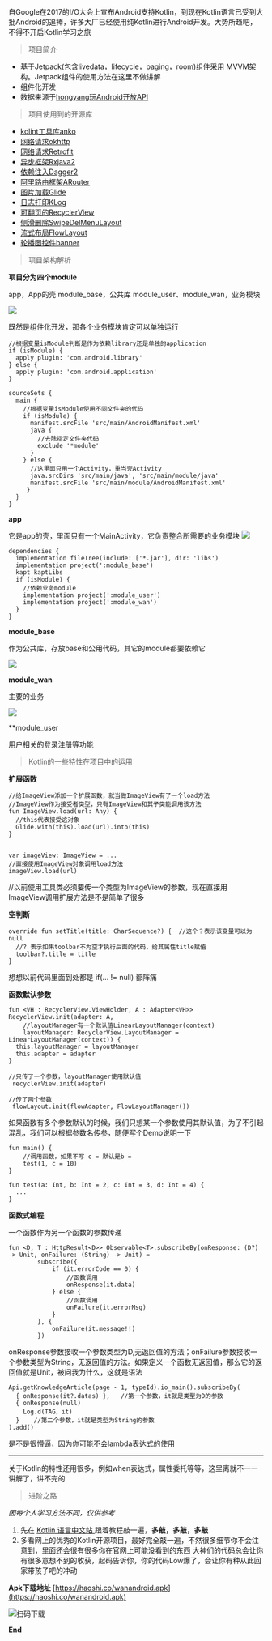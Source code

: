 自Google在2017的I/O大会上宣布Android支持Kotlin，到现在Kotlin语言已受到大批Android的追捧，许多大厂已经使用纯Kotlin进行Android开发。大势所趋吧，不得不开启Kotlin学习之旅

>项目简介

- 基于Jetpack(包含livedata，lifecycle，paging，room)组件采用 MVVM架构。Jetpack组件的使用方法在这里不做讲解
- 组件化开发
- 数据来源于[hongyang玩Android开放API](http://www.wanandroid.com/blog/show/2)
>项目使用到的开源库
- [kolint工具库anko](https://github.com/Kotlin/anko)
- [网络请求okhttp](https://github.com/square/okhttp)
- [网络请求Retrofit](https://github.com/square/retrofit)
- [异步框架Rxjava2](https://github.com/ReactiveX/RxJava)
- [依赖注入Dagger2](https://github.com/google/dagger)
- [阿里路由框架ARouter](https://github.com/alibaba/ARouter)
- [图片加载Glide](https://github.com/bumptech/glide)
- [日志打印KLog](https://github.com/ZhaoKaiQiang/KLog)
- [可翻页的RecyclerView](https://github.com/GcsSloop/pager-layoutmanager)
- [侧滑删除SwipeDelMenuLayout](https://github.com/mcxtzhang/SwipeDelMenuLayout)
- [流式布局FlowLayout](https://github.com/xiangcman/LayoutManager-FlowLayout)
- [轮播图控件banner](https://github.com/youth5201314/banner)

>项目架构解析

**项目分为四个module**

app，App的壳
module_base，公共库
module_user、module_wan，业务模块

![](https://upload-images.jianshu.io/upload_images/12337722-f212f3574b2fc83f.jpeg?imageMogr2/auto-orient/strip%7CimageView2/2/w/1240)

既然是组件化开发，那各个业务模块肯定可以单独运行
```
//根据变量isModule判断是作为依赖library还是单独的application
if (isModule) {
  apply plugin: 'com.android.library'
} else {
  apply plugin: 'com.android.application'
}

sourceSets {
  main {
    //根据变量isModule使用不同文件夹的代码
    if (isModule) {
      manifest.srcFile 'src/main/AndroidManifest.xml'
      java {
        //去除指定文件夹代码
        exclude '*module'
      }
    } else {
      //这里面只用一个Activity，重当壳Activity
      java.srcDirs 'src/main/java', 'src/main/module/java'
      manifest.srcFile 'src/main/module/AndroidManifest.xml'
     }
  }
}
```
**app**

它是app的壳，里面只有一个MainActivity，它负责整合所需要的业务模块
![](https://upload-images.jianshu.io/upload_images/12337722-12cfd686a8aa63fb.jpeg?imageMogr2/auto-orient/strip%7CimageView2/2/w/1240)
```
dependencies {
  implementation fileTree(include: ['*.jar'], dir: 'libs')
  implementation project(':module_base')
  kapt kaptLibs
  if (isModule) {
    //依赖业务module
    implementation project(':module_user')
    implementation project(':module_wan')
  }
}
```
**module_base**

作为公共库，存放base和公用代码，其它的module都要依赖它

![](https://upload-images.jianshu.io/upload_images/12337722-94f4b61d6793d549.png?imageMogr2/auto-orient/strip%7CimageView2/2/w/1240)

**module_wan**

主要的业务

![](https://upload-images.jianshu.io/upload_images/12337722-1fd4d92155442e3e.jpeg?imageMogr2/auto-orient/strip%7CimageView2/2/w/1240)

**module_user

用户相关的登录注册等功能
>Kotlin的一些特性在项目中的运用

**扩展函数**

```
//给ImageView添加一个扩展函数，就当做ImageView有了一个load方法
//ImageView作为接受者类型，只有ImageView和其子类能调用该方法
fun ImageView.load(url: Any) {
  //this代表接受这对象
  Glide.with(this).load(url).into(this)
}


var imageView: ImageView = ...
//直接使用ImageView对象调用load方法
imageView.load(url)
```

//以前使用工具类必须要传一个类型为ImageView的参数，现在直接用ImageView调用扩展方法是不是简单了很多

**空判断**

```
override fun setTitle(title: CharSequence?) {  //这个？表示该变量可以为null
  //? 表示如果toolbar不为空才执行后面的代码，给其属性title赋值
  toolbar?.title = title
}
```
想想以前代码里面到处都是 if(... !=  null) 都阵痛

**函数默认参数**

```
fun <VH : RecyclerView.ViewHolder, A : Adapter<VH>> RecyclerView.init(adapter: A, 
    //layoutManager有一个默认值LinearLayoutManager(context)
    layoutManager: RecyclerView.LayoutManager = LinearLayoutManager(context)) {
  this.layoutManager = layoutManager
  this.adapter = adapter
}

//只传了一个参数，layoutManager使用默认值
 recyclerView.init(adapter)

//传了两个参数
 flowLayout.init(flowAdapter, FlowLayoutManager())
```
如果函数有多个参数默认的时候，我们只想某一个参数使用其默认值，为了不引起混乱，我们可以根据参数名传参，随便写个Demo说明一下
```
fun main() {
    //调用函数，如果不写 c = 默认是b = 
    test(1, c = 10)
}

fun test(a: Int, b: Int = 2, c: Int = 3, d: Int = 4) {
  ...
}
```
**函数式编程**

一个函数作为另一个函数的参数传递
```
fun <D, T : HttpResult<D>> Observable<T>.subscribeBy(onResponse: (D?) -> Unit, onFailure: (String) -> Unit) =
        subscribe({
            if (it.errorCode == 0) {
                //函数调用
                onResponse(it.data)
            } else {
                //函数调用
                onFailure(it.errorMsg)
            }
        }, {
            onFailure(it.message!!)
        })
```
onResponse参数接收一个参数类型为D,无返回值的方法；onFailure参数接收一个参数类型为String，无返回值的方法。如果定义一个函数无返回值，那么它的返回值就是Unit，被问我为什么，这就是语法

```
Api.getKnowledgeArticle(page - 1, typeId).io_main().subscribeBy(
  { onResponse(it?.datas) },   //第一个参数，it就是类型为D的参数
  { onResponse(null)
    Log.d(TAG，it)
  }    //第二个参数，it就是类型为String的参数
).add()
```

是不是很懵逼，因为你可能不会lambda表达式的使用

---
关于Kotlin的特性还用很多，例如when表达式，属性委托等等，这里离就不一一讲解了，讲不完的

>进阶之路

*因每个人学习方法不同，仅供参考*
1. 先在 [Kotlin 语言中文站 ](https://www.kotlincn.net/docs/reference/)跟着教程敲一遍，**多敲，多敲，多敲**
2. 多看网上的优秀的Kotlin开源项目，最好完全敲一遍，不然很多细节你不会注意到，里面还会很有很多你在官网上可能没看到的东西
大神们的代码总会让你有很多意想不到的收获，起码告诉你，你的代码Low爆了，会让你有种从此回家带孩子吧的冲动


**Apk下载地址** [https://haoshi.co/wanandroid.apk](https://haoshi.co/wanandroid.apk)

![扫码下载](https://upload-images.jianshu.io/upload_images/12337722-ac489d01613e3fa2.png?imageMogr2/auto-orient/strip%7CimageView2/2/w/1240)

**End**







